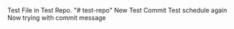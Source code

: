 Test File in Test Repo.
"# test-repo"
New Test Commit
Test schedule again
Now trying with commit message
